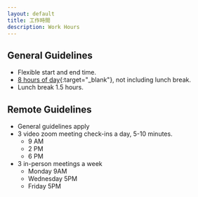 ```yaml
---
layout: default
title: 工作時間
description: Work Hours
---
```


## General Guidelines
* Flexible start and end time.
* [8 hours of day](https://english.mol.gov.tw/6386/6394/6397/6399/6477/){:target="_blank"}, not including lunch break.
* Lunch break 1.5 hours.

## Remote Guidelines
* General guidelines apply
* 3 video zoom meeting check-ins a day, 5-10 minutes.
	* 9 AM
	* 2 PM
	* 6 PM
* 3 in-person meetings a week
	* Monday 9AM
	* Wednesday 5PM
	* Friday 5PM